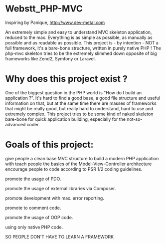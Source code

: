 Webstt_PHP-MVC
==============

Inspiring by Panique, http://www.dev-metal.com

An extremely simple and easy to understand MVC skeleton application, reduced to the max. Everything is as simple as possible, as manually as possible and as readable as possible. This project is - by intention - NOT a full framework, it's a bare-bone structure, written in purely native PHP ! The php-mvc skeleton tries to be the extremely slimmed down opposite of big frameworks like Zend2, Symfony or Laravel.

Why does this project exist ?
=============================

One of the biggest question in the PHP world is "How do I build an application ?". It's hard to find a good base, a good file structure and useful information on that, but at the same time there are masses of frameworks that might be really good, but really hard to understand, hard to use and extremely complex. This project tries to be some kind of naked skeleton bare-bone for quick application building, especially for the not-so-advanced coder.

Goals of this project:
======================
give people a clean base MVC structure to build a modern PHP application with
teach people the basics of the Model-View-Controller architecture
encourage people to code according to PSR 1/2 coding guidelines.

promote the usage of PDO.

promote the usage of external libraries via Composer.

promote development with max. error reporting.

promote to comment code.

promote the usage of OOP code.

using only native PHP code.

SO PEOPLE DON'T HAVE TO LEARN A FRAMEWORK

